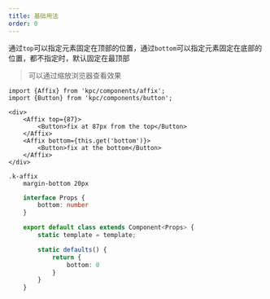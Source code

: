 ```yaml
---
title: 基础用法 
order: 0
---
```


通过`top`可以指定元素固定在顶部的位置，通过`bottom`可以指定元素固定在底部的位置，都不指定时，默认固定在最顶部

> 可以通过缩放浏览器查看效果

```vdt
import {Affix} from 'kpc/components/affix';
import {Button} from 'kpc/components/button';

<div>
    <Affix top={87}>
        <Button>fix at 87px from the top</Button>
    </Affix>
    <Affix bottom={this.get('bottom')}>
        <Button>fix at the bottom</Button>
    </Affix>
</div>
```

```styl
.k-affix
    margin-bottom 20px
```

```ts
    interface Props {
        bottom: number
    }

    export default class extends Component<Props> {
        static template = template;

        static defaults() {
            return {
                bottom: 0
            }
        }
    }
```

